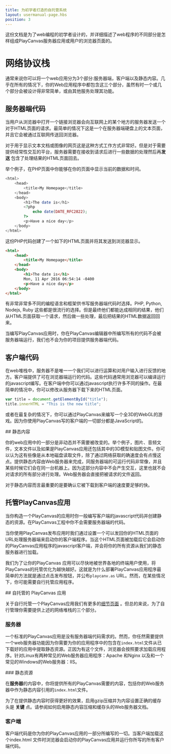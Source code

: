 ```yaml
---
title: 为初学者打造的自托管系统
layout: usermanual-page.hbs
position: 3
---
```


这份文档是为了web编程的初学者设计的，并详细描述了web程序的不同部分是怎样组成PlayCanvas服务器应用或用户的浏览器页面的。

# 网络协议栈

通常来说你可以将一个web应用分为3个部分:服务器端，客户端以及静态内容。几乎在所有的情况下，你的Web应用程序中都包含这三个部分，虽然有时一个或几个部分会被设计得非常简单，或由其他服务处理其功能。

## 服务器端代码

当用户从浏览器中打开一个链接浏览器会向互联网上的某个地方的服务器发送一个对于HTML页面的请求。最简单的情况下这是一个在服务器端硬盘上的文本页面，并且它会被通过互联网传送回浏览器。

对于用于显示文本文档或图像的网页这是这种方式工作方式非常好。但是对于需要提供经常性交互的平台，服务器需要在接收到请求后进行一些数据的处理然后再**发送** 包含了处理结果的HTML页面回去。

举个例子，在PHP页面中你能够在你的页面中显示当前的数据和时间。

```php
<html>
    <head>
        <title>My Homepage</title>
    </head>
    <body>
        <h1>The date is</h1>
        <?php
            echo date(DATE_RFC2822);
        ?>
        <p>Have a nice day</p>
    </body>
</html>
```

这份PHP代码创建了一个如下的HTML页面并将其发送到浏览器显示。

```html
<html>
    <head>
        <title>My Homepage</title>
    </head>
    <body>
        <h1>The date is</h1>
        Mon, 11 Apr 2016 06:54:14 -0400
        <p>Have a nice day</p>
    </body>
</html>
```

有非常非常多不同的编程语言和框架供书写服务器端代码时选择。PHP, Python, Nodejs, Ruby 这些都是很流行的选择。但是最终他们都能达成相同的结果，他们从HTML页面获取一个请求，然后做一些处理，最后把结果的HTML数据返回回来。

当编写PlayCanvas应用时，你在PlayCanvas编辑器中所编写所有的代码不会被服务器端运行，我们也不会为你的项目提供服务器端代码。

## 客户端代码

在web堆栈中，服务器不是唯一一个我们可以进行运算和对用户输入进行反馈的地方。客户端提供了可在浏览器端运行的代码。这些代码通常用浏览器可以编译运行的javascript编写。在客户端中你可以通过javascript执行许多不同的操作。在最简单的情况中，你可以修改从服务器下载下来的HTML页面。

```javascript
var title = document.getElementById("title");
title.innerHTML = "This is the new title";
```

或者在最复杂的情况下，你可以通过PlayCanvas来编写一个全3D的WebGL的游戏。因为你使用PlayCanvas写的客户端的一切部分都是JavaScript的。

## 静态内容

你的web应用中的一部分是非动态并不需要被改变的。举个例子，图片、音频文件，文本文件以及如果是PlayCanvas应用还包括其中的3D模型和贴图文件。你可以认为这有些像是从本地磁盘读取文件，除了通过网络获取的确速度会有点慢这点。提供静态内容由Web服务器来完成，同服务器端的可运行代码非常像，并且某些时候它们会在同一台机器上。因为这部分内容中不会产生交互，这里也就不会对请求的所有部分进行处理。Web服务器会直接把被请求的文件返回。

对于静态内容而言最重要的是要确认它被下载到客户端的速度要足够的快。

## 托管PlayCanvas应用

当你构造一个PlayCanvas的应用时你一般编写客户端的javascript代码并创建静态的资源。在PlayCanvas工程中你不会需要服务器端的代码。

当你使用PlayCanvas发布应用时我们通过设置一个可以发回你的HTML页面的URL处理服务器端来启动你的客户端程序。当这个HTML页面被加载后它会启动你的PlayCanvas应用程序的javascript客户端，并会将你的所有资源从我们的静态服务器进行加载。

我们为了让你的PlayCanvas 应用可以尽快地被世界各地的终端用户使用，将PlayCanvas的托管优化为越快越好。这就是为什么部署PlayCanvas应用程序最简单的方法就是通过点击发布按钮，并公布`playcanv.as` URL。然而，在某些情况下，你可能需要自行托管应用程序。

## 自托管的 PlayCanvas 应用

关于自行托管一个PlayCanvas应用我们有更多的[细节页面][1] 。但总的来说，为了自行管理你需要提供上述的网络堆栈的三个部分。

### 服务器

一个标准的PlayCanvas应用是没有服务器端代码需求的。然而，你任然需要提供一个web服务器功能因为你需要为你的应用程序中的包含在`index.html`文件从已下载好的应用中提取静态资源。正因为有这个文件，浏览器会按照要求加载应用程序。针对Linux有两种常见的Web服务器应用程序：Apache 和Nginx 以及和一个常见的Windows的Web服务器：IIS。

### 静态资源

在**服务器**的内容中，你将提供所有的PlayCanvas需要的内容，包括你的Web服务器中作为静态内容引用的`index.html`文件。

为了在提供静态内容时获得更好的效果，启用gzip压缩并为内容设置正确的缓存头是 **关键** 点。请参阅如何启用静态内容压缩和缓存头的Web服务器文档。

### 客户端

客户端代码是你为你的PlayCanvas应用的一部分所编写的一切。当客户端加载这个index.html 文件时浏览器会启动你的PlayCanvas应用并运行你所写的所有客户端代码。

[1]: /user-manual/publishing/web/self-hosting/

